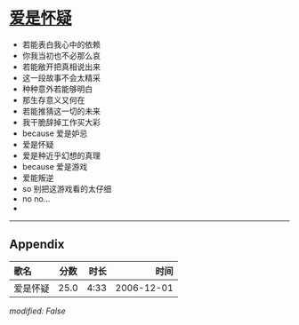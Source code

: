 # [爱是怀疑](https://music.163.com/song?id=65677)

* 若能表白我心中的依赖
* 你我当初也不必那么哀
* 若能敝开把真相说出来
* 这一段故事不会太精采
* 种种意外若能够明白
* 那生存意义又何在
* 若能推猜这一切的未来
* 我干脆辞掉工作买大彩
* because 爱是妒忌
* 爱是怀疑
* 爱是种近乎幻想的真理
* because 爱是游戏
* 爱能叛逆
* so 别把这游戏看的太仔细
* no no...
* 


---

## Appendix

|歌名|分数|时长|时间|
|:---|:---:|---:|---:|
|爱是怀疑|25.0|4:33|2006-12-01

*modified: False*